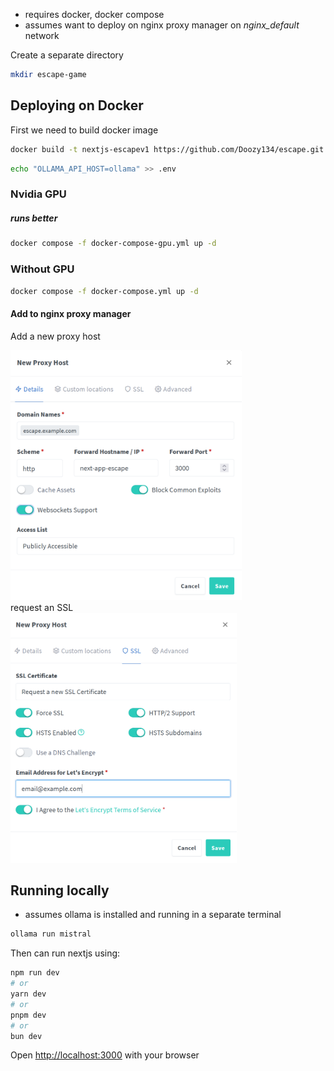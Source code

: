 - requires docker, docker compose
- assumes want to deploy on nginx proxy manager on *nginx_default* network

Create a separate directory

```bash
mkdir escape-game
```

## Deploying on Docker

First we need to build docker image

```bash
docker build -t nextjs-escapev1 https://github.com/Doozy134/escape.git
```
```bash
echo "OLLAMA_API_HOST=ollama" >> .env
```

### Nvidia GPU 
#####  runs better

```bash
docker compose -f docker-compose-gpu.yml up -d
```

### Without GPU

```bash
docker compose -f docker-compose.yml up -d
```

#### Add to nginx proxy manager
Add a new proxy host 
<div>
 <img src="npm-proxy-host.png" height="400">
</div>
request an SSL
<div>
 <img src="SSL.png" height="400">
</div>


## Running locally
- assumes ollama is installed and running in a separate terminal

```bash 
ollama run mistral
```

Then can run nextjs using:

```bash
npm run dev
# or
yarn dev
# or
pnpm dev
# or
bun dev
```

Open [http://localhost:3000](http://localhost:3000) with your browser 
